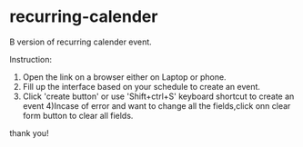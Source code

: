 # recurring-calender
B version of recurring calender event.

Instruction: 
1) Open the link on a browser either on Laptop or phone.
2) Fill up the interface based on your schedule to create an event.
3) Click 'create button' or use 'Shift+ctrl+S' keyboard shortcut to create an event
4)Incase of error and want to change all the fields,click onn clear form button to clear all fields.

thank you!
